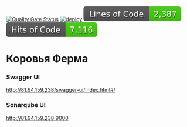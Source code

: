 [![Quality Gate Status](http://81.94.159.238:9000/api/project_badges/measure?project=farm-app&metric=alert_status&token=sqb_47b6844c136169bf9dbffa03bb558026787c3881)](http://81.94.159.238:9000/dashboard?id=farm-app)
 [![deploy](https://github.com/MikhailEpatko/spring-boot-demo-app/actions/workflows/deploy.yml/badge.svg)](https://github.com/MikhailEpatko/spring-boot-demo-app/actions/workflows/deploy.yml)
 ![LoC Badge](https://github.com/MikhailEpatko/spring-boot-demo-app/blob/loc-badge/loc-badge.svg)
 ![HoC Badge](https://github.com/MikhailEpatko/spring-boot-demo-app/blob/hoc-badge/hoc-badge.svg)



# Коровья Ферма



### Swagger UI

http://81.94.159.238/swagger-ui/index.html#/

### Sonarqube UI

http://81.94.159.238:9000
